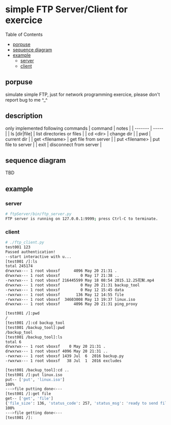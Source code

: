 simple FTP Server/Client for exercice
==============================

Table of Contents
+ [porpuse](#porpuse)
+ [sequence diagram](#sequence-diagram)
+ [example](#example)
    + [server](#server)
    + [client](#client)

## porpuse
simulate simple FTP, just for network programming exercice, please don't report bug to me ^_^

## description
only implemented following commands
| command | notes |
| ------- | ----- |
| ls \[dir\|file\] | list directories or files |
| cd \<dir\> | change dir |
| pwd | current dir |
| get \<filename\> | get file from server |
| put \<filename\> | put file to server |
| exit | disconnect from server |

## sequence diagram
TBD

## example
### server
``` bash
# ftpServer/bin/ftp_server.py 
FTP server is running on 127.0.0.1:9999; press Ctrl-C to terminate.

```
### client
``` bash
# ./ftp_client.py 
test001 123
Passed authentication!
--start interactive with u...
[test001 /]:ls
total 245174
drwxrwx--- 1 root vboxsf      4096 May 20 21:31 .
drwxrwx--- 1 root vboxsf         0 May 17 21:38 ..
-rwxrwx--- 1 root vboxsf 216445599 May 18 08:54 2015.12.25花絮.mp4
drwxrwx--- 1 root vboxsf         0 May 20 21:31 backup_tool
-rwxrwx--- 1 root vboxsf         0 May 12 15:45 data
-rwxrwx--- 1 root vboxsf       136 May 12 14:55 file
-rwxrwx--- 1 root vboxsf  34603008 May 13 19:37 linux.iso
drwxrwx--- 1 root vboxsf      4096 May 20 21:31 ping_proxy

[test001 /]:pwd
/
[test001 /]:cd backup_tool
[test001 /backup_tool]:pwd
/backup_tool
[test001 /backup_tool]:ls
total 6
drwxrwx--- 1 root vboxsf    0 May 20 21:31 .
drwxrwx--- 1 root vboxsf 4096 May 20 21:31 ..
-rwxrwx--- 1 root vboxsf 1439 Jul  6  2016 backup.py
-rwxrwx--- 1 root vboxsf   38 Jul  1  2016 excludes

[test001 /backup_tool]:cd ..
[test001 /]:put linux.iso
put-- ['put', 'linux.iso']
100%
--->file putting done<---
[test001 /]:get file
get-- ['get', 'file']
{'file_size': 136, 'status_code': 257, 'status_msg': 'ready to send file'}
100%
--->file getting done<---
[test001 /]:

```
